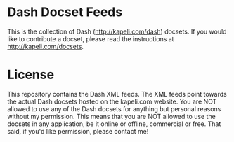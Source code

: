 Dash Docset Feeds
==================

This is the collection of Dash (http://kapeli.com/dash) docsets. If you would like to contribute a docset, please read the instructions at http://kapeli.com/docsets.

License
==================
This repository contains the Dash XML feeds. The XML feeds point towards the actual Dash docsets hosted on the kapeli.com website. You are NOT allowed to use any of the Dash docsets for anything but personal reasons without my permission. This means that you are NOT allowed to use the docsets in any application, be it online or offline, commercial or free. That said, if you'd like permission, please contact me!